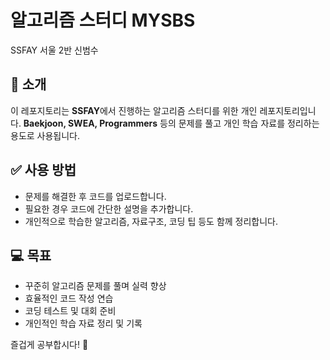 # 알고리즘 스터디 MYSBS
SSFAY 서울 2반 신범수

## 📌 소개
이 레포지토리는 **SSFAY**에서 진행하는 알고리즘 스터디를 위한 개인 레포지토리입니다. **Baekjoon, SWEA, Programmers** 등의 문제를 풀고 개인 학습 자료를 정리하는 용도로 사용됩니다.

## ✅ 사용 방법
- 문제를 해결한 후 코드를 업로드합니다.
- 필요한 경우 코드에 간단한 설명을 추가합니다.
- 개인적으로 학습한 알고리즘, 자료구조, 코딩 팁 등도 함께 정리합니다.

## 💻 목표
- 꾸준히 알고리즘 문제를 풀며 실력 향상
- 효율적인 코드 작성 연습
- 코딩 테스트 및 대회 준비
- 개인적인 학습 자료 정리 및 기록

즐겁게 공부합시다! 🚀


